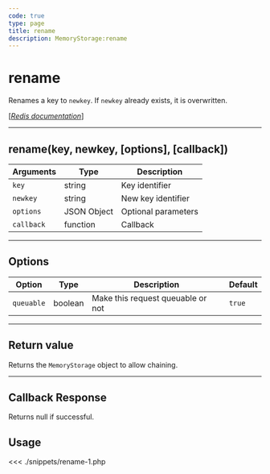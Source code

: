 ```yaml
---
code: true
type: page
title: rename
description: MemoryStorage:rename
---
```


# rename

Renames a key to `newkey`. If `newkey` already exists, it is overwritten.

[[_Redis documentation_]](https://redis.io/commands/rename)

---

## rename(key, newkey, [options], [callback])

| Arguments  | Type        | Description         |
| ---------- | ----------- | ------------------- |
| `key`      | string      | Key identifier      |
| `newkey`   | string      | New key identifier  |
| `options`  | JSON Object | Optional parameters |
| `callback` | function    | Callback            |

---

## Options

| Option     | Type    | Description                       | Default |
| ---------- | ------- | --------------------------------- | ------- |
| `queuable` | boolean | Make this request queuable or not | `true`  |

---

## Return value

Returns the `MemoryStorage` object to allow chaining.

---

## Callback Response

Returns null if successful.

## Usage

<<< ./snippets/rename-1.php
